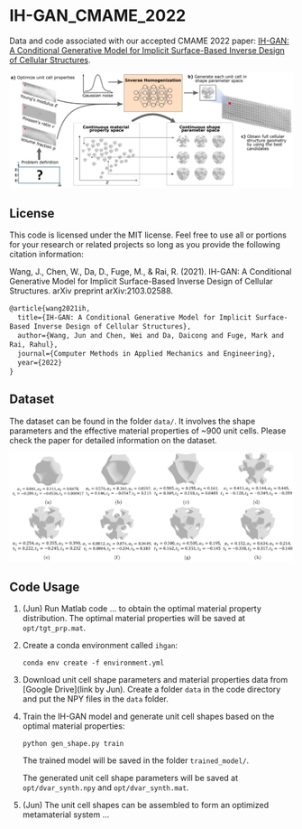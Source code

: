 # IH-GAN_CMAME_2022
Data and code associated with our accepted CMAME 2022 paper: [IH-GAN: A Conditional Generative Model for Implicit Surface-Based Inverse Design of Cellular Structures](https://arxiv.org/pdf/2103.02588.pdf).

![Alt text](ihgan.png)

## License
This code is licensed under the MIT license. Feel free to use all or portions for your research or related projects so long as you provide the following citation information:

Wang, J., Chen, W., Da, D., Fuge, M., & Rai, R. (2021). IH-GAN: A Conditional Generative Model for Implicit Surface-Based Inverse Design of Cellular Structures. arXiv preprint arXiv:2103.02588.

	@article{wang2021ih,
      title={IH-GAN: A Conditional Generative Model for Implicit Surface-Based Inverse Design of Cellular Structures},
      author={Wang, Jun and Chen, Wei and Da, Daicong and Fuge, Mark and Rai, Rahul},
      journal={Computer Methods in Applied Mechanics and Engineering},
      year={2022}
    }

## Dataset

The dataset can be found in the folder `data/`. It involves the shape parameters and the effective material properties of ~900 unit cells. Please check the paper for detailed information on the dataset.

![Alt text](data.png)

## Code Usage

1. (Jun) Run Matlab code ... to obtain the optimal material property distribution. The optimal material properties will be saved at `opt/tgt_prp.mat`.

2. Create a conda environment called `ihgan`:

   ```
   conda env create -f environment.yml
   ```
   
3. Download unit cell shape parameters and material properties data from [Google Drive](link by Jun). Create a folder `data` in the code directory and put the NPY files in the `data` folder.

4. Train the IH-GAN model and generate unit cell shapes based on the optimal material properties:

   ```
   python gen_shape.py train
   ```

   The trained model will be saved in the folder `trained_model/`. 
   
   The generated unit cell shape parameters will be saved at `opt/dvar_synth.npy` and `opt/dvar_synth.mat`.
   
5. (Jun) The unit cell shapes can be assembled to form an optimized metamaterial system ...
